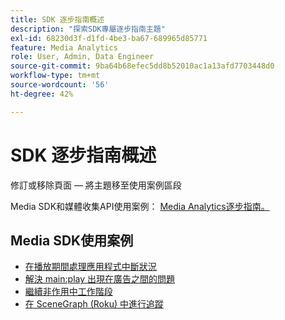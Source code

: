 ```yaml
---
title: SDK 逐步指南概述
description: "探索SDK專屬逐步指南主題"
exl-id: 68230d3f-d1fd-4be3-ba67-689965d85771
feature: Media Analytics
role: User, Admin, Data Engineer
source-git-commit: 9ba64b68efec5dd8b52010ac1a13afd7703448d0
workflow-type: tm+mt
source-wordcount: '56'
ht-degree: 42%

---
```


# SDK 逐步指南概述


修訂或移除頁面 — 將主題移至使用案例區段

Media SDK和媒體收集API使用案例： [Media Analytics逐步指南。](/help/use-cases/media-analytics-cookbook/media-analytics-cookbook.md)

## Media SDK使用案例



* [在播放期間處理應用程式中斷狀況](/help/use-cases/cookbook/app-interrupts.md)
* [解決 main:play 出現在廣告之間的問題](/help/use-cases/cookbook/fix-ad-play-ad.md)
* [繼續非作用中工作階段](/help/use-cases/cookbook/resuming-inactive.md)
* [在 SceneGraph (Roku) 中進行追蹤](/help/use-cases/cookbook/sdk-track-scenegraph.md)
